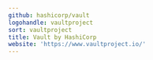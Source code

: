 ```yaml
---
github: hashicorp/vault
logohandle: vaultproject
sort: vaultproject
title: Vault by HashiCorp
website: 'https://www.vaultproject.io/'
---
```


